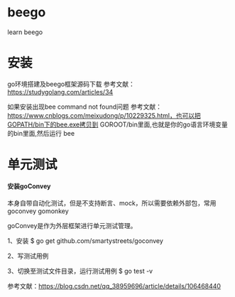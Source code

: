 # beego

learn beego

# 安装

go环境搭建及beego框架源码下载 参考文献：https://studygolang.com/articles/34

如果安装出现bee command not found问题 参考文献：https://www.cnblogs.com/meixudong/p/10229325.html，也可以把GOPATH/bin下的bee.exe拷贝到 GOROOT/bin里面,也就是你的go语言环境变量的bin里面,然后运行 bee

# 单元测试

#### 安装goConvey
本身自带自动化测试，但是不支持断言、mock，所以需要依赖外部包，常用 goconvey gomonkey

goConvey是作为外层框架进行单元测试管理。

1、安装
$ go get github.com/smartystreets/goconvey

2、写测试用例

3、切换至测试文件目录，运行测试用例 $ go test -v 

参考文献：https://blog.csdn.net/qq_38959696/article/details/106468440